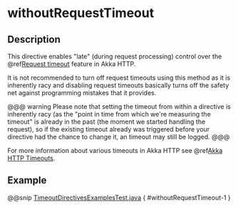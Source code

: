 # withoutRequestTimeout

## Description

This directive enables "late" (during request processing) control over the @ref[Request timeout](../../../common/timeouts.md#request-timeout) feature in Akka HTTP.

It is not recommended to turn off request timeouts using this method as it is inherently racy and disabling request timeouts
basically turns off the safety net against programming mistakes that it provides.

@@@ warning
Please note that setting the timeout from within a directive is inherently racy (as the "point in time from which
we're measuring the timeout" is already in the past (the moment we started handling the request), so if the existing
timeout already was triggered before your directive had the chance to change it, an timeout may still be logged.
@@@

For more information about various timeouts in Akka HTTP see @ref[Akka HTTP Timeouts](../../../common/timeouts.md).

## Example

@@snip [TimeoutDirectivesExamplesTest.java]($test$/java/docs/http/javadsl/server/directives/TimeoutDirectivesExamplesTest.java) { #withoutRequestTimeout-1 }
